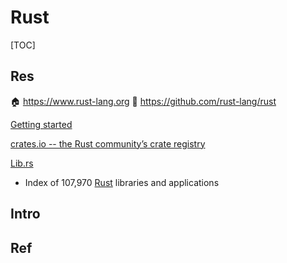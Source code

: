 # Rust

[TOC]



## Res
🏠 https://www.rust-lang.org
🚧 https://github.com/rust-lang/rust


[Getting started](https://www.rust-lang.org/learn/get-started)

[crates.io -- the Rust community’s crate registry](https://crates.io)

[Lib.rs](https://lib.rs)
- Index of 107,970 [Rust](https://rust-lang.org/) libraries and applications



## Intro



## Ref


